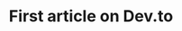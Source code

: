 ---
title: "First article on Dev.to"
published: false
description: "This aritlce is about my first article on Dev.to"
tags: markdown, dev.to
---